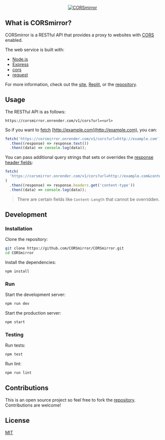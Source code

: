<p align="center">
  <a href="https://corsmirror.onrender.com">
    <img src="https://github.com/CORSmirror.png?size=300" alt="CORSmirror">
  </a>
</p>

## What is CORSmirror?

CORSmirror is a RESTful API that provides a proxy to websites with [CORS](https://developer.mozilla.org/docs/Web/HTTP/CORS) enabled.

The web service is built with:

- [Node.js](https://nodejs.org)
- [Express](https://expressjs.com)
- [cors](https://github.com/expressjs/cors)
- [request](https://github.com/request/request)

For more information, check out the [site](https://corsmirror.onrender.com/), [Replit](https://replit.com/@remarkablemark/CORSmirror), or the [repository](https://github.com/CORSmirror/CORSmirror).

## Usage

The RESTful API is as follows:

```
https://corsmirror.onrender.com/v1/cors?url=<url>
```

So if you want to [fetch](https://developer.mozilla.org/docs/Web/API/Fetch_API/Using_Fetch) [http://example.com](http://example.com), you can:

```javascript
fetch('https://corsmirror.onrender.com/v1/cors?url=http://example.com')
  .then((response) => response.text())
  .then((data) => console.log(data));
```

You can pass additional query strings that sets or overrides the [response header fields](https://wikipedia.org/wiki/List_of_HTTP_header_fields):

```javascript
fetch(
  'https://corsmirror.onrender.com/v1/cors?url=http://example.com&content-type=text/plain'
)
  .then((response) => response.headers.get('content-type'))
  .then((data) => console.log(data));
```

> There are certain fields like `Content-Length` that cannot be overridden.

## Development

### Installation

Clone the repository:

```bash
git clone https://github.com/CORSmirror/CORSmirror.git
cd CORSmirror
```

Install the dependencies:

```bash
npm install
```

### Run

Start the development server:

```bash
npm run dev
```

Start the production server:

```bash
npm start
```

### Testing

Run tests:

```bash
npm test
```

Run lint:

```bash
npm run lint
```

## Contributions

This is an open source project so feel free to fork the [repository](https://github.com/CORSmirror/CORSmirror/fork). Contributions are welcome!

## License

[MIT](https://github.com/CORSmirror/CORSmirror/blob/master/LICENSE)
